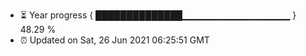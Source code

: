 - ⏳ Year progress { ██████████████▁▁▁▁▁▁▁▁▁▁▁▁▁▁▁▁ } 48.29 %
- ⏰ Updated on Sat, 26 Jun 2021 06:25:51 GMT

